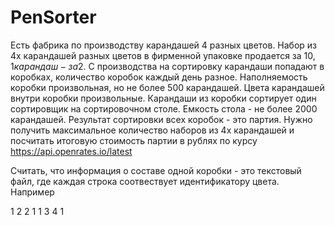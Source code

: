 # PenSorter

Есть фабрика по производству карандашей 4 разных цветов.
Набор из 4х карандашей разных цветов в фирменной упаковке продается за 10$, 1 карандаш - за 2$.
C производства на сортировку карандаши попадают в коробках, количество коробок каждый день разное. Наполняемость коробки произвольная, но не более 500 карандашей. Цвета карандашей внутри коробки произвольные. 
Карандаши из коробки сортирует один сортировщик на сортировочном столе. Емкость стола - не более 2000 карандашей. Результат сортировки всех коробок - это партия. Нужно получить максимальное количество наборов из 4х карандашей и посчитать итоговую стоимость партии в рублях по курсу https://api.openrates.io/latest

Считать, что информация о составе одной коробки - это текстовый файл, где каждая строка соотвествует идентификатору цвета. Например

1
2
2
1
1
3
4
1

